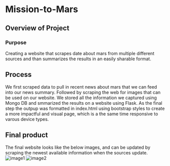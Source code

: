 # Mission-to-Mars

## Overview of Project

### Purpose

Creating a website that scrapes date about mars from multiple different sources and than summarizes the results in an easily sharable format.

## Process

We first scraped data to pull in recent news about mars that we can feed into our news summary. Followed by scraping the web for images that can be used on our website. We stored all the information we captured using Mongo DB and smmarized the results on a website using Flask. As the final step the outpup was formatted in index.html using bootstrap styles to create a more impactful and visual page, which is a the same time responsive to varous device types. 

## Final product

The final website looks like the below images, and can be updated by scraping the newest available information when the sources update. 
![image1](https://user-images.githubusercontent.com/87611145/138614057-707e888e-1ccd-4601-80ea-c73dae6bc4ea.png)
![image2](https://user-images.githubusercontent.com/87611145/138614063-e9309976-8d74-44e9-9f2d-8cc5228fcca3.png)
